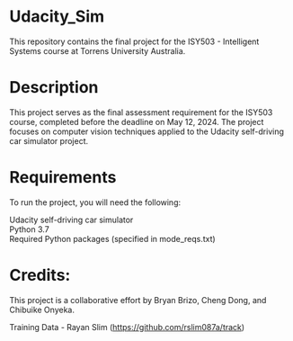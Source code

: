 # Udacity_Sim
This repository contains the final project for the ISY503 - Intelligent Systems course at Torrens University Australia.

# Description
This project serves as the final assessment requirement for the ISY503 course, completed before the deadline on May 12, 2024. The project focuses on computer vision techniques applied to the Udacity self-driving car simulator project.

# Requirements
To run the project, you will need the following:

Udacity self-driving car simulator \
Python 3.7 \
Required Python packages (specified in mode_reqs.txt)

# Credits:
This project is a collaborative effort by Bryan Brizo, Cheng Dong, and Chibuike Onyeka.

Training Data - Rayan Slim (https://github.com/rslim087a/track)
